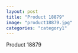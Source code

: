 ```yaml
---
layout: post
title: "Product 18879"
image: "product18879.jpg"
categories: "category1"
---
```

Product 18879
